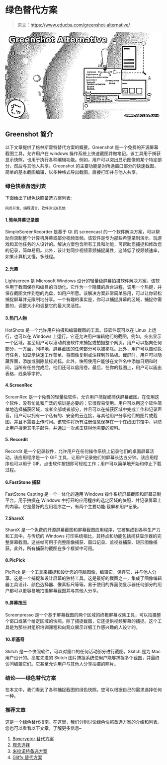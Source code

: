 # 绿色替代方案

> 原文：<https://www.educba.com/greenshot-alternative/>

![Greenshot Alternative](img/fd104c86c23b45f51b536c7a96faeafb.png)



## Greenshot 简介

以下文章提供了格林斯霍特替代方案的概要。Greenshot 是一个免费的开源屏幕截图工具，允许用户在 windows 操作系统上快速截图并做笔记。该工具用于捕获显示快照，也用于执行各种编辑功能。例如，用户可以突出显示图像的某个特定部分，然后与其他人共享。Greenshot 的主要功能是对所选窗口部分的快速截图，简单的基本截图编辑，以多种格式导出截图，直接打印并与他人共享。

### 绿色快照备选列表

下面给出了绿色快照备选方案列表:

<small>网页开发、编程语言、软件测试&其他</small>

#### 1.简单屏幕记录器

SimpleScreenRecorder 是基于 Qt 的 screencast 的一个软件解决方案，可以帮助你录制整个计算机屏幕或部分视频音频。该软件是专为那些希望录制演示，玩游戏和其他任务的人设计的。解决方案包含所有工具和功能，可帮助您捕捉和修改您的记录，简单易用。此外，该计划同步视频音频捕捉属性，这降低了视频帧速率，如果计算机太慢，多线程。

#### 2.光幕

Lightscreen 是 Microsoft Windows 设计的轻量级屏幕拍摄软件解决方案。该软件用于截图保存和编目的自动化。它作为一个隐藏的后台进程，调用一个热键，并保存截图文件到您的光盘，如用户所愿。该解决方案非常简单易用，可以让你轻松捕捉屏幕并无限制地分享。一个有趣的事实是，你可以捕捉屏幕的区域，捕捉你需要的，调整大小和调整它的最大灵活性。

#### 3.热门人物

HotShots 是一个允许用户拍摄和编辑截图的工具。该软件既可以在 Linux 上运行，也可以在 Windows 上运行。它还允许用户编辑他们的截图，例如，突出显示一个区域。甚至用户可以滚动浏览软件来捕捉或拍摄整个网页。用户可以指向任何部分，一方面，同样地，屏幕截图的任何部分可以被移除。此外，用户可以自动执行任务，如显示快速工作菜单、将图像复制或注释到剪贴板。截屏时，用户可以隐藏界面，添加或删除鼠标光标。此外，快照使用户能够在文件名中添加日期和时间，当所有任务完成后，他们还可以启用卷。最后，在你的截图上，用户可以画出表格、线条等字符。

#### 4.ScreenRec

ScreenRec 是一个免费的轻量级软件，允许用户捕捉或捕获屏幕截图。在使用这个软件，没有忙乱和广泛的培训是必要的；它很容易使用。用户可以用这个软件简单地选择捕获区域，或者全部或者部分，并且可以在捕获区域中完成工作和记录声音。用户可以拥有一个私有的、安全的云连接，与其他用户分享他们的图片或截图，并且不需要上传时间。该软件将所有注册信息保存在一个在线图书馆中，以防止用户搜索其电子邮件，并通过一次点击获得他需要的资料。

#### 5\. Recordit

Recordit 是一个记录软件，允许用户在任何操作系统上记录他们的桌面屏幕活动。该应用程序是一个 GIF 工具，让用户记录他们的屏幕长达五分钟。该应用程序也可以用于 GIF。点击软件按钮即可轻松工作；用户可以简单地开始和停止下载过程。

#### 6.FastStone 捕获

FastStone Capting 是一个一体化的通用 Windows 操作系统屏幕截图和屏幕录制平台，用于拍摄在 Windows 中打开的应用程序的选定区域的快照，并记录屏幕上的内容。它是最好的应用程序之一，有两个主要功能:截屏和用户记录。

#### 7.ShareX

ShareX 是一个免费的开源屏幕截图和屏幕截图应用程序，它被集成到各种生产力和工具中。与传统的 Windows 打印系统相比，其特点和功能包括捕获显示器的完整屏幕截图。这些帧可用于完整图像捕获、窗口记录、监视器捕获、矩形图像捕获。此外，所有捕获的截图在多个框架中可用。

#### 8.PicPick

PicPick 是一个工具来捕捉和设计您的电脑图像，编辑它，保存它，并与他人分享。这是一个捕捉和设计屏幕的独特工具。这是最好的截图之一，集成了图像编辑器工具设计、颜色选择器、像素标尺等等。易于使用的界面使显示器任何部分的用户都可以更容易地拍摄屏幕截图并与其他人分享。

#### 9.屏幕按压

Screenpresso 是一个基于屏幕截图的两个区域的终极屏幕收集工具，可以拍摄整个窗口或某个给定区域的快照。除了捕捉截图，它还提供视频屏幕的捕捉。这个工具是为那些对组织培训课程和向观众展示详细工作感兴趣的人设计的。

#### 10.斯基奇

Skitch 是一个快照软件，可以对窗口的任何活动部分进行截图。Skitch 是为 Mac 用户设计的。高度先进的 Skitch 图片捕捉系统使用户能够捕捉多个截图，并最终访问编辑它们。它甚至允许用户与其他人分享拍摄的照片。

### 结论——绿色替代方案

在本文中，我们看到了各种捕捉截图的绿色快照。您可以根据自己的需求选择任何一种。

### 推荐文章

这是一个绿色替代指南。在这里，我们分别讨论绿色快照备选方案的介绍和列表。您也可以看看以下文章，了解更多信息–

1.  [Boxcryptor 替代方案](https://www.educba.com/boxcryptor-alternative/)
2.  [观念选择](https://www.educba.com/notion-alternatives/)
3.  [米拉诺特备选方案](https://www.educba.com/milanote-alternative/)
4.  [Gliffy 替代方案](https://www.educba.com/gliffy-alternative/)





